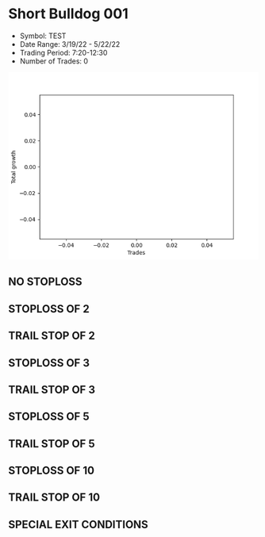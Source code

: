 # Short Bulldog 001 
- Symbol: TEST
- Date Range: 3/19/22 - 5/22/22
- Trading Period: 7:20-12:30
- Number of Trades: 0

![Plot](ShortBulldog001TEST.png)
## NO STOPLOSS









## STOPLOSS OF 2









## TRAIL STOP OF 2









## STOPLOSS OF 3









## TRAIL STOP OF 3









## STOPLOSS OF 5









## TRAIL STOP OF 5









## STOPLOSS OF 10









## TRAIL STOP OF 10









## SPECIAL EXIT CONDITIONS 



